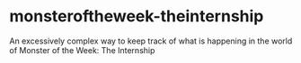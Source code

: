 # monsteroftheweek-theinternship
An excessively complex way to keep track of what is happening in the world of Monster of the Week: The Internship
